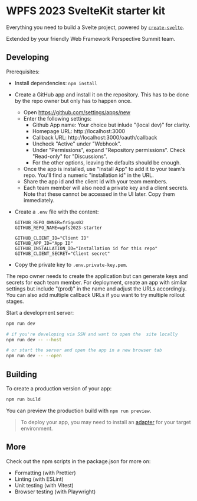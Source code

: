 # WPFS 2023 SvelteKit starter kit

Everything you need to build a Svelte project, powered by [`create-svelte`](https://github.com/sveltejs/kit/tree/master/packages/create-svelte).

Extended by your friendly Web Framework Perspective Summit team.

## Developing

Prerequisites:

- Install dependencies: `npm install`

- Create a GitHub app and install it on the repository. This has to be done by
  the repo owner but only has to happen once.

  - Open https://github.com/settings/apps/new
  - Enter the following settings:
    - Github App name: Your choice but inlude "(local dev)" for clarity.
    - Homepage URL: http://localhost:3000
    - Callback URL: http://localhost:3000/oauth/callback
    - Uncheck "Active" under "Webhook".
    - Under "Permissions", expand "Repository permissions". Check "Read-only"
      for "Discussions".
    - For the other options, leaving the defaults should be enough.
  - Once the app is installed, use "Install App" to add it to your team's repo.
    You'll find a numeric "installation id" in the URL.
  - Share the app id and the client id with your team members.
  - Each team member will also need a private key and a client secrets. Note
    that these cannot be accessed in the UI later. Copy them immediately.

- Create a `.env` file with the content:

  ```
  GITHUB_REPO_OWNER=frigus02
  GITHUB_REPO_NAME=wpfs2023-starter

  GITHUB_CLIENT_ID="Client ID"
  GITHUB_APP_ID="App ID"
  GITHUB_INSTALLATION_ID="Installation id for this repo"
  GITHUB_CLIENT_SECRET="Client secret"
  ```

- Copy the private key to `.env.private-key.pem`.

The repo owner needs to create the application but can generate keys and secrets
for each team member. For deployment, create an app with similar settings but
include "(prod)" in the name and adjust the URLs accordingly. You can also add
multiple callback URLs if you want to try multiple rollout stages.

Start a development server:

```bash
npm run dev

# if you're developing via SSH and want to open the  site locally
npm run dev -- --host

# or start the server and open the app in a new browser tab
npm run dev -- --open
```

## Building

To create a production version of your app:

```bash
npm run build
```

You can preview the production build with `npm run preview`.

> To deploy your app, you may need to install an [adapter](https://kit.svelte.dev/docs/adapters) for your target environment.

## More

Check out the npm scripts in the package.json for more on:

- Formatting (with Prettier)
- Linting (with ESLint)
- Unit testing (with Vitest)
- Browser testing (with Playwright)
